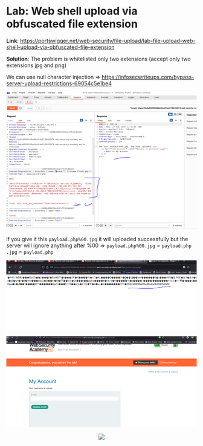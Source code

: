 # Lab: Web shell upload via obfuscated file extension

**Link**: https://portswigger.net/web-security/file-upload/lab-file-upload-web-shell-upload-via-obfuscated-file-extension

**Solution**:
The problem is whitelisted only two extensions (accept only two extensions jpg and png)

We can use null character injection ⇒ https://infosecwriteups.com/bypass-server-upload-restrictions-69054c5e1be4

<p align="center" width="100%">
  <img src="image1.png" width="800" hight="500"/>
</p>

if you give it this `payload.php%00.jpg` it will uploaded successfully but the server will ignore anything after %00 ⇒ `payload.php%00.jpg` = `payload.php .jpg` = `payload.php`

<p align="center" width="100%">
  <img src="image2.png" width="800" hight="500"/>
</p>

<p align="center" width="100%">
  <img src="image3.png" width="800" hight="500"/>
</p>

<p align="center" width="100%">
  <img src="image4.png" width="800" hight="500"/>
</p>
